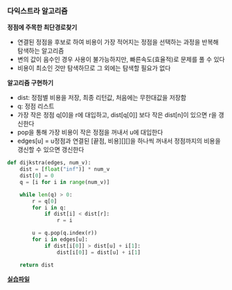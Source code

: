 ### 다익스트라 알고리즘

**정점에 주목한 최단경로찾기**

- 연결된 정점을 후보로 하여 비용이 가장 적어지는 정점을 선택하는 과정을 반복해 탐색하는 알고리즘
- 변의 값이 음수인 경우 사용이 불가능하지만, 빠른속도(효율적)로 문제를 풀 수 있다
- 비용이 최소인 것만 탐색하므로 그 외에는 탐색할 필요가 없다

**알고리즘 구현하기**

- dist: 정점별 비용을 저장, 최종 리턴값, 처음에는 무한대값을 저장함
- q: 정점 리스트
- 가장 작은 정점 q[0]을 r에 대입하고, dist[q[0]] 보다 작은 dist[n]이 있으면 r을 갱신한다
- pop을 통해 가장 비용이 작은 정점을 꺼내서 u에 대입한다
- edges[u] = u정점과 연결된 [끝점, 비용][][]을 하나씩 꺼내서 정점까지의 비용을 갱신할 수 있으면 갱신한다

```python
def dijkstra(edges, num_v):
    dist = [float("inf")] * num_v
    dist[0] = 0
    q = [i for i in range(num_v)]

    while len(q) > 0:
        r = q[0]
        for i in q:
            if dist[i] < dist[r]:
                r = i

        u = q.pop(q.index(r))
        for i in edges[u]:
            if dist[i[0]] > dist[u] + i[1]:
                dist[i[0]] = dist[u] + i[1]

    return dist
```

**[실습파일](point3_ex.py)**
